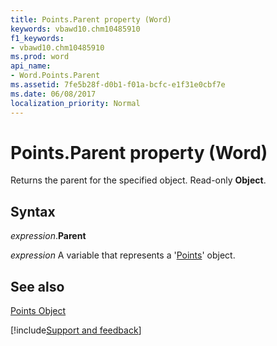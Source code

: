 ```yaml
---
title: Points.Parent property (Word)
keywords: vbawd10.chm10485910
f1_keywords:
- vbawd10.chm10485910
ms.prod: word
api_name:
- Word.Points.Parent
ms.assetid: 7fe5b28f-d0b1-f01a-bcfc-e1f31e0cbf7e
ms.date: 06/08/2017
localization_priority: Normal
---
```



# Points.Parent property (Word)

Returns the parent for the specified object. Read-only  **Object**.


## Syntax

_expression_.**Parent**

_expression_ A variable that represents a '[Points](Word.Points.md)' object.


## See also


[Points Object](Word.Points.md)

[!include[Support and feedback](~/includes/feedback-boilerplate.md)]